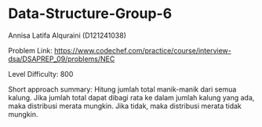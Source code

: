 # Data-Structure-Group-6

Annisa Latifa Alquraini (D121241038)

Problem Link: https://www.codechef.com/practice/course/interview-dsa/DSAPREP_09/problems/NEC

Level Difficulty: 800

Short approach summary: Hitung jumlah total manik-manik dari semua kalung. Jika jumlah total dapat dibagi rata ke dalam jumlah kalung yang ada, maka distribusi merata mungkin. Jika tidak, maka distribusi merata tidak mungkin.
